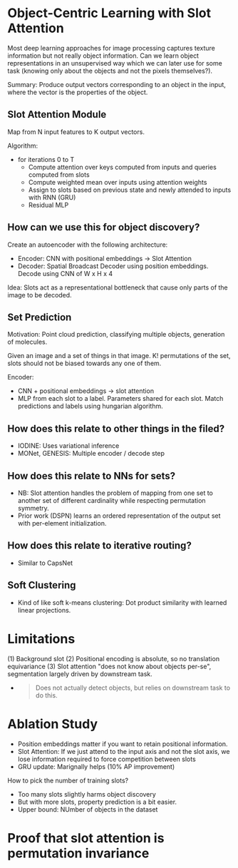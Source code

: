 # Object-Centric Learning with Slot Attention

Most deep learning approaches for image processing captures texture information but not really
object information. Can we learn object representations in an unsupervised way which we can later
use for some task (knowing only about the objects and not the pixels themselves?).

Summary: Produce output vectors corresponding to an object in the input, where the vector is the properties of the object.

## Slot Attention Module

Map from N input features to K output vectors.

Algorithm:
 - for iterations 0 to T
   - Compute attention over keys computed from inputs and queries computed from slots
   - Compute weighted mean over inputs using attention weights
   - Assign to slots based on previous state and newly attended to inputs with RNN (GRU)
   - Residual MLP

## How can we use this for object discovery?

Create an autoencoder with the following architecture:
 - Encoder: CNN with positional embeddings -> Slot Attention
 - Decoder: Spatial Broadcast Decoder using position embeddings. Decode using CNN of W x H x 4

Idea: Slots act as a representational bottleneck that cause only parts of the image to be decoded.

## Set Prediction

Motivation: Point cloud prediction, classifying multiple objects, generation of molecules.

Given an image and a set of things in that image. K! permutations of the set, slots should not be biased towards
any one of them.

Encoder:
 - CNN + positional embeddings -> slot attention
 - MLP from each slot to a label. Parameters shared for each slot. Match predictions and labels using hungarian algorithm.

## How does this relate to other things in the filed?
 - IODINE: Uses variational inference
 - MONet, GENESIS: Multiple encoder / decode step

## How does this relate to NNs for sets?
 - NB: Slot attention handles the problem of mapping from one set to another set of
   different cardinality while respecting permutation symmetry.
 - Prior work (DSPN) learns an ordered representation of the output set with per-element initialization.

## How does this relate to iterative routing?
 - Similar to CapsNet

## Soft Clustering
 - Kind of like soft k-means clustering: Dot product similarity with learned linear projections.


# Limitations

(1) Background slot
(2) Positional encoding is absolute, so no translation equivariance
(3) Slot attention "does not know about objects per-se", segmentation largely driven by downstream task.
  - > Does not actually detect objects, but relies on downstream task to do this.
  
# Ablation Study

- Position embeddings matter if you want to retain positional information.
- Slot Attention: If we just attend to the input axis and not the slot axis, we lose information required to force competition between slots
- GRU update: Marignally helps (10% AP improvement)

How to pick the number of training slots?
 - Too many slots slightly harms object discovery
 - But with more slots, property prediction is a bit easier.
 - Upper bound: NUmber of objects in the dataset

# Proof that slot attention is permutation invariance

